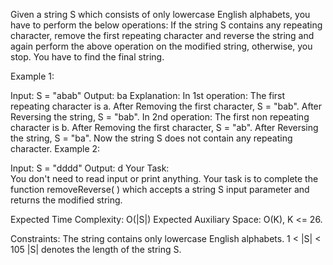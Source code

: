 Given a string S which consists of only lowercase English alphabets, you have to perform the below operations:
If the string S contains any repeating character, remove the first repeating character and reverse the string and again perform the above operation on the modified string, otherwise, you stop.
You have to find the final string.

Example 1:

Input: S = "abab"
Output: ba
Explanation:
In 1st operation: The first repeating 
character is a. After Removing the first 
character, S = "bab". After Reversing the 
string, S = "bab".
In 2nd operation: The first non repeating 
character is b. After Removing the first 
character, S = "ab". After Reversing the 
string, S = "ba".
Now the string S does not contain any 
repeating character.
Example 2:

Input: S = "dddd"
Output: d
Your Task:  
You don't need to read input or print anything. Your task is to complete the function removeReverse( ) which accepts a string S input parameter and returns the modified string.

Expected Time Complexity: O(|S|)
Expected Auxiliary Space: O(K), K <= 26.

Constraints:
The string contains only lowercase English alphabets.
1 < |S| < 105
|S| denotes the length of the string S.
